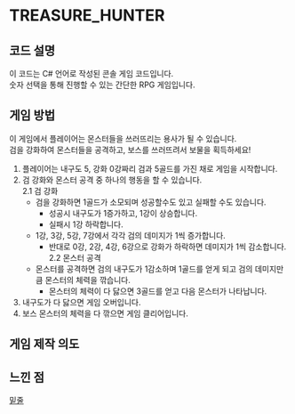 # TREASURE_HUNTER

## 코드 설명
이 코드는 C# 언어로 작성된 콘솔 게임 코드입니다.   
숫자 선택을 통해 진행할 수 있는 간단한 RPG 게임입니다.   

## 게임 방법
이 게임에서 플레이어는 몬스터들을 쓰러뜨리는 용사가 될 수 있습니다.   
검을 강화하여 몬스터들을 공격하고, 보스를 쓰러뜨려서 보물을 획득하세요!      <br>

1. 플레이어는 내구도 5, 강화 0강짜리 검과 5골드를 가진 채로 게임을 시작합니다.
2. 검 강화와 몬스터 공격 중 하나의 행동을 할 수 있습니다.   
  2.1 검 강화
    - 검을 강화하면 1골드가 소모되며 성공할수도 있고 실패할 수도 있습니다.
      * 성공시 내구도가 1증가하고, 1강이 상승합니다.   
      * 실패시 1강 하락합니다.   
    - 1강, 3강, 5강, 7강에서 각각 검의 데미지가 1씩 증가합니다.   
      * 반대로 0강, 2강, 4강, 6강으로 강화가 하락하면 데미지가 1씩 감소합니다.
  2.2 몬스터 공격   
    - 몬스터를 공격하면 검의 내구도가 1감소하며 1골드를 얻게 되고 검의 데미지만큼 몬스터의 체력을 깎습니다.   
      * 몬스터의 체력이 다 닳으면 3골드를 얻고 다음 몬스터가 나타납니다.   
3. 내구도가 다 닳으면 게임 오버입니다.
4. 보스 몬스터의 체력을 다 깎으면 게임 클리어입니다.      
## 게임 제작 의도

## 느낀 점
<u>밑줄</u>

